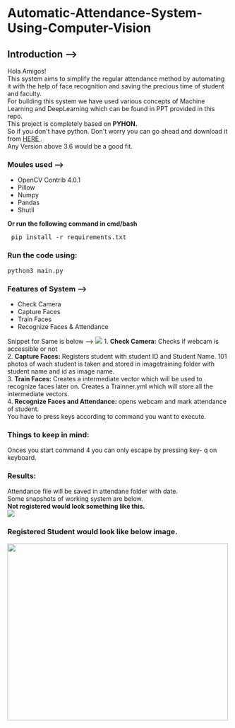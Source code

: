 # Automatic-Attendance-System-Using-Computer-Vision

## Introduction --> 
Hola Amigos! <br> 
This system aims to simplify the regular attendance method by automating it with the help of face recognition and saving the precious time of student and faculty. <br>
For building this system we have used various concepts of Machine Learning and DeepLearning which can be found in PPT provided in this repo. <br>
This project is completely based on <b>PYHON.</b> <br>
So if you don't have python. Don't worry you can go ahead and download it from <a href="https://www.python.org/downloads/"> HERE </a>. <br>
Any Version above 3.6 would be a good fit.<br>

### Moules used --> 
<ul>
  <li >OpenCV Contrib 4.0.1</li>
<li >Pillow</li>
<li >Numpy</li>
<li >Pandas</li>
<li >Shutil</li>
  </ul>
  <b> Or run the following command in cmd/bash </b>
  <pre> pip install -r requirements.txt </pre>
  
### Run the code using: 
<pre>python3 main.py</pre>

### Features of System --> 
<ul>
  <li> Check Camera</li>
<li >Capture Faces</li>
<li >Train Faces</li>
<li >Recognize Faces & Attendance</li>
  </ul>
  Snippet for Same is below --> 
  <img src= "https://github.com/r-sajal/Automatic-Attendance-System-Using-Computer-Vision/blob/main/ResultImages/st1.jpg" >
  1. <b>Check Camera:</b> Checks if webcam is accessible or not<br>
  2. <b>Capture Faces:</b> Registers student with student ID and Student Name. 101 photos of wach student is taken and stored in imagetraining folder with student name and id as image name.<br>
  3. <b>Train Faces:</b> Creates a intermediate vector which will be used to recognize faces later on. Creates a Trainner.yml which will store all the intermediate vectors.<br>
  4. <b>Recognize Faces and Attendance: </b> opens webcam and mark attendance of student.<br>
  You have to press keys according to command you want to execute. <br>
  
  ### Things to keep in mind:
  Onces you start command 4 you can only escape by pressing key- q on keyboard.
  
  ### Results:
  Attendance file will be saved in attendane folder with date. <br>
  Some snapshots of working system are below.<br>
  <b> Not registered would look something like this. </b><br>
  <img src="https://github.com/r-sajal/Automatic-Attendance-System-Using-Computer-Vision/blob/main/ResultImages/Picture1.png">
  
  ### <b> Registered Student would look like below image. </b><br>
  <img src ="https://github.com/r-sajal/Automatic-Attendance-System-Using-Computer-Vision/blob/main/ResultImages/Picture2.jpg" style="height:400px;width:500px">
  
  


